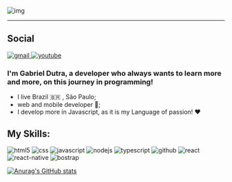 ![img](https://user-images.githubusercontent.com/69097449/142742141-80ad2224-e7a8-469e-a37b-494f4de7fc6b.png)

<hr>

## Social

<a href="mailto:gabrieldutraamarante@gmail.com">
  <img src="https://img.shields.io/badge/gabrieldutraamarante@gmail.com-1A3953?style=for-the-badge&logo=gmail&logoColor=white" alt="gmail"/>
</a>
<a href="https://www.youtube.com/lutriz">
  <img src="https://img.shields.io/badge/Lutriz-1A3953?style=for-the-badge&logo=youtube&logoColor=white" alt="youtube"/>
</a>

### I'm Gabriel Dutra, a developer who always wants to learn more and more, on this journey in programming!

* I live Brazil 🇧🇷 , São Paulo;
* web and mobile developer 📱;
* I develop more in Javascript, as it is my Language of passion! ❤️

## My Skills:

![html5](https://img.shields.io/badge/HTML5-E34F26?style=for-the-badge&logo=html5&logoColor=white)
![css](https://img.shields.io/badge/CSS3-1572B6?style=for-the-badge&logo=css3&logoColor=white)
![javascript](https://img.shields.io/badge/JavaScript-F7DF1E?style=for-the-badge&logo=javascript&logoColor=black)
![nodejs](https://img.shields.io/badge/Node.js-43853D?style=for-the-badge&logo=node.js&logoColor=whit)
![typescript](https://img.shields.io/badge/TypeScript-007ACC?style=for-the-badge&logo=typescript&logoColor=white)
![github](https://img.shields.io/badge/GitHub-100000?style=for-the-badge&logo=github&logoColor=white)
![react](https://img.shields.io/badge/React-20232A?style=for-the-badge&logo=react&logoColor=61DAFB)
![react-native](https://img.shields.io/badge/React_Native-20232A?style=for-the-badge&logo=react&logoColor=61DAFB)
![bostrap](https://img.shields.io/badge/Bootstrap-563D7C?style=for-the-badge&logo=bootstrap&logoColor=white)

[![Anurag's GitHub stats](https://github-readme-stats.vercel.app/api?username=DutraGames&show_icons=true&theme=tokyonight)](https://github.com/DutraGames/github-readme-stats)

